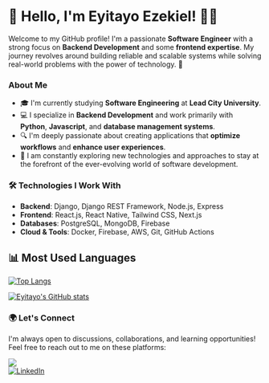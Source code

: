 # 👋 Hello, I'm Eyitayo Ezekiel! 👨‍💻

Welcome to my GitHub profile! I'm a passionate **Software Engineer** with a strong focus on **Backend Development** and some **frontend expertise**. My journey revolves around building reliable and scalable systems while solving real-world problems with the power of technology. 🚀

### About Me

- 🎓 I'm currently studying **Software Engineering** at **Lead City University**.
- 💻 I specialize in **Backend Development** and work primarily with **Python**, **Javascript**, and **database management systems**.
- 🔍 I'm deeply passionate about creating applications that **optimize workflows** and **enhance user experiences**.
- 🌱 I am constantly exploring new technologies and approaches to stay at the forefront of the ever-evolving world of software development.

### 🛠️ Technologies I Work With

- **Backend**: Django, Django REST Framework, Node.js, Express
- **Frontend**: React.js, React Native, Tailwind CSS, Next.js
- **Databases**: PostgreSQL, MongoDB, Firebase
- **Cloud & Tools**: Docker, Firebase, AWS, Git, GitHub Actions

## 📊 Most Used Languages

[![Top Langs](https://github-readme-stats.vercel.app/api/top-langs/?username=eyitayo-ezekiel&layout=compact&theme=radical)](https://github.com/anuraghazra/github-readme-stats)

[![Eyitayo's GitHub stats](https://github-readme-stats.vercel.app/api?username=eyitayo-ezekiel&show_icons=true&theme=radical)](https://github.com/anuraghazra/github-readme-stats)


### 🌍 Let's Connect

I'm always open to discussions, collaborations, and learning opportunities! Feel free to reach out to me on these platforms:

[![](https://img.shields.io/badge/X-@dev_eyitayo-1da1f2?style=for-the-badge&logo=x&logoColor=white)](https://x.com/dev_eyitayo)  
[![LinkedIn](https://img.shields.io/badge/LinkedIn-Eyitayo%20Ezekiel-blue?style=for-the-badge&logo=linkedin&logoColor=white)](https://www.linkedin.com/in/eyitayo-ezekiel/)
